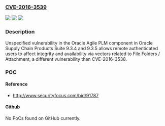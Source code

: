 ### [CVE-2016-3539](https://cve.mitre.org/cgi-bin/cvename.cgi?name=CVE-2016-3539)
![](https://img.shields.io/static/v1?label=Product&message=n%2Fa&color=blue)
![](https://img.shields.io/static/v1?label=Version&message=n%2Fa&color=blue)
![](https://img.shields.io/static/v1?label=Vulnerability&message=n%2Fa&color=brighgreen)

### Description

Unspecified vulnerability in the Oracle Agile PLM component in Oracle Supply Chain Products Suite 9.3.4 and 9.3.5 allows remote authenticated users to affect integrity and availability via vectors related to File Folders / Attachment, a different vulnerability than CVE-2016-3538.

### POC

#### Reference
- http://www.securityfocus.com/bid/91787

#### Github
No PoCs found on GitHub currently.

